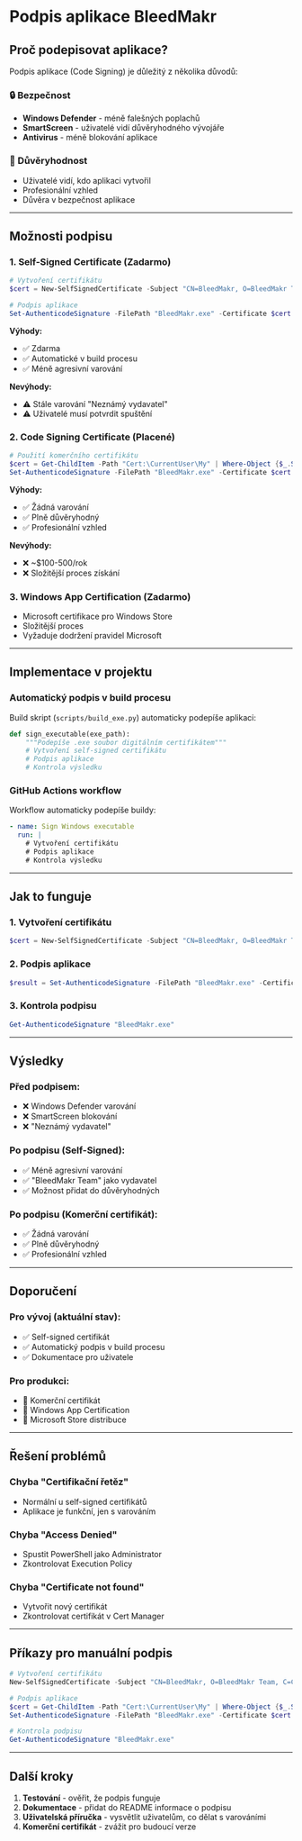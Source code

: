 # Podpis aplikace BleedMakr

## Proč podepisovat aplikace?

Podpis aplikace (Code Signing) je důležitý z několika důvodů:

### **🔒 Bezpečnost**
- **Windows Defender** - méně falešných poplachů
- **SmartScreen** - uživatelé vidí důvěryhodného vývojáře
- **Antivirus** - méně blokování aplikace

### **👤 Důvěryhodnost**
- Uživatelé vidí, kdo aplikaci vytvořil
- Profesionální vzhled
- Důvěra v bezpečnost aplikace

---

## **Možnosti podpisu**

### **1. Self-Signed Certificate (Zadarmo)**
```powershell
# Vytvoření certifikátu
$cert = New-SelfSignedCertificate -Subject "CN=BleedMakr, O=BleedMakr Team, C=CZ" -Type CodeSigningCert -CertStoreLocation "Cert:\CurrentUser\My"

# Podpis aplikace
Set-AuthenticodeSignature -FilePath "BleedMakr.exe" -Certificate $cert
```

**Výhody:**
- ✅ Zdarma
- ✅ Automatické v build procesu
- ✅ Méně agresivní varování

**Nevýhody:**
- ⚠️ Stále varování "Neznámý vydavatel"
- ⚠️ Uživatelé musí potvrdit spuštění

### **2. Code Signing Certificate (Placené)**
```powershell
# Použití komerčního certifikátu
$cert = Get-ChildItem -Path "Cert:\CurrentUser\My" | Where-Object {$_.Subject -like "*DigiCert*"}
Set-AuthenticodeSignature -FilePath "BleedMakr.exe" -Certificate $cert
```

**Výhody:**
- ✅ Žádná varování
- ✅ Plně důvěryhodný
- ✅ Profesionální vzhled

**Nevýhody:**
- ❌ ~$100-500/rok
- ❌ Složitější proces získání

### **3. Windows App Certification (Zadarmo)**
- Microsoft certifikace pro Windows Store
- Složitější proces
- Vyžaduje dodržení pravidel Microsoft

---

## **Implementace v projektu**

### **Automatický podpis v build procesu**

Build skript (`scripts/build_exe.py`) automaticky podepíše aplikaci:

```python
def sign_executable(exe_path):
    """Podepíše .exe soubor digitálním certifikátem"""
    # Vytvoření self-signed certifikátu
    # Podpis aplikace
    # Kontrola výsledku
```

### **GitHub Actions workflow**

Workflow automaticky podepíše buildy:

```yaml
- name: Sign Windows executable
  run: |
    # Vytvoření certifikátu
    # Podpis aplikace
    # Kontrola výsledku
```

---

## **Jak to funguje**

### **1. Vytvoření certifikátu**
```powershell
$cert = New-SelfSignedCertificate -Subject "CN=BleedMakr, O=BleedMakr Team, C=CZ" -Type CodeSigningCert -CertStoreLocation "Cert:\CurrentUser\My" -NotAfter (Get-Date).AddYears(3)
```

### **2. Podpis aplikace**
```powershell
$result = Set-AuthenticodeSignature -FilePath "BleedMakr.exe" -Certificate $cert
```

### **3. Kontrola podpisu**
```powershell
Get-AuthenticodeSignature "BleedMakr.exe"
```

---

## **Výsledky**

### **Před podpisem:**
- ❌ Windows Defender varování
- ❌ SmartScreen blokování
- ❌ "Neznámý vydavatel"

### **Po podpisu (Self-Signed):**
- ✅ Méně agresivní varování
- ✅ "BleedMakr Team" jako vydavatel
- ✅ Možnost přidat do důvěryhodných

### **Po podpisu (Komerční certifikát):**
- ✅ Žádná varování
- ✅ Plně důvěryhodný
- ✅ Profesionální vzhled

---

## **Doporučení**

### **Pro vývoj (aktuální stav):**
- ✅ Self-signed certifikát
- ✅ Automatický podpis v build procesu
- ✅ Dokumentace pro uživatele

### **Pro produkci:**
- 🔄 Komerční certifikát
- 🔄 Windows App Certification
- 🔄 Microsoft Store distribuce

---

## **Řešení problémů**

### **Chyba "Certifikační řetěz"**
- Normální u self-signed certifikátů
- Aplikace je funkční, jen s varováním

### **Chyba "Access Denied"**
- Spustit PowerShell jako Administrator
- Zkontrolovat Execution Policy

### **Chyba "Certificate not found"**
- Vytvořit nový certifikát
- Zkontrolovat certifikát v Cert Manager

---

## **Příkazy pro manuální podpis**

```powershell
# Vytvoření certifikátu
New-SelfSignedCertificate -Subject "CN=BleedMakr, O=BleedMakr Team, C=CZ" -Type CodeSigningCert -CertStoreLocation "Cert:\CurrentUser\My"

# Podpis aplikace
$cert = Get-ChildItem -Path "Cert:\CurrentUser\My" | Where-Object {$_.Subject -like "*BleedMakr*"}
Set-AuthenticodeSignature -FilePath "BleedMakr.exe" -Certificate $cert

# Kontrola podpisu
Get-AuthenticodeSignature "BleedMakr.exe"
```

---

## **Další kroky**

1. **Testování** - ověřit, že podpis funguje
2. **Dokumentace** - přidat do README informace o podpisu
3. **Uživatelská příručka** - vysvětlit uživatelům, co dělat s varováními
4. **Komerční certifikát** - zvážit pro budoucí verze 